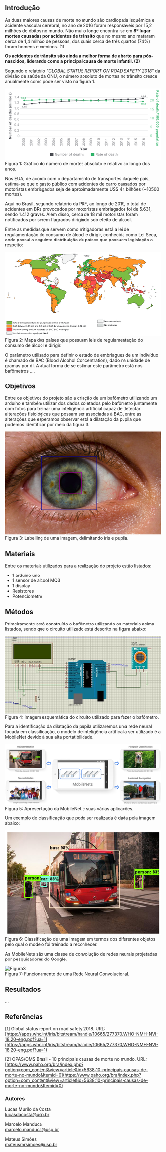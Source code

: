 ## Introdução

As duas maiores causas de morte no mundo são cardiopatia isquêmica e acidente vascular cerebral, no ano de 2016 foram responsáveis por 15,2 milhões de óbitos no mundo. Não muito longe encontra-se em **8º lugar mortes causadas por acidentes de trânsito** que no mesmo ano mataram cerca de 1,4 milhão de pessoas, dos quais cerca de três quartos (74%) foram homens e meninos. (1) 


**Os acidentes de trânsito são ainda a melhor forma de aborto para pós-nascidos, liderando como a principal causa de morte infantil. (2)**


Segundo o relatório _"GLOBAL STATUS REPORT ON ROAD SAFETY 2018"_ da divisão de saúde da ONU, o número absoluto de mortes no trânsito cresce anualmente como pode ser visto na figura 1. 

![Figura1](https://raw.githubusercontent.com/lcscosta/BACEyeD/master/docs/images/fig1.png)<br />
Figura 1: Gráfico do número de mortes absoluto e relativo ao longo dos anos.

Nos EUA, de acordo com o departamento de transportes daquele país, estima-se que o gasto público com acidentes de carro causados por motoristas embriagados seja de aproximadamente US$ 44 bilhões (~10500 mortes).

Aqui no Brasil, segundo relatório da PRF, ao longo de 2019, o total de acidentes em BRs provocados por motoristas embriagados foi de 5.631, sendo 1.412 graves. Além disso, cerca de 18 mil motoristas foram notificados por serem flagrados dirigindo sob efeito de álcool.

Entre as medidas que servem como mitigadoras está a lei de regulamentação do consumo de álcool e dirigir, conhecida como Lei Seca, onde possui a seguinte distribuição de países que possuem legislação a respeito:

![Figura2](https://raw.githubusercontent.com/lcscosta/BACEyeD/master/docs/images/fig2.png)<br />
Figura 2: Mapa dos países que possuem leis de regulamentação do consumo de álcool e dirigir.

O parâmetro utilizado para definir o estado de embriaguez de um indivíduo é chamado de BAC (Blood Alcohol Concentration), dado na unidade de gramas por dl. A atual forma de se estimar este parâmetro está nos bafômetros ....



## Objetivos

Entre os objetivos do projeto são a criação de um bafômetro utilizando um arduíno e também utilizar dos dados coletados pelo bafômetro juntamente com fotos para treinar uma inteligência artificial capaz de detectar alterações fisiológicas que possam ser associadas à BAC, entre as alterações que esperamos observar está a dilatação da pupila que podemos identificar por meio da figura 3.

![Figura4](https://raw.githubusercontent.com/lcscosta/BACEyeD/master/docs/images/fig4.png)<br />
Figura 3: Labelling de uma imagem, delimitando íris e pupila.

## Materiais

Entre os materiais utilizados para a realização do projeto estão listados:

- 1 arduino uno
- 1 sensor de alcool MQ3
- 1 display
- Resistores
- Potenciometro

## Métodos

Primeiramente será construído o bafômetro utilizando os materiais acima listados, sendo que o circuito utilizado está descrito na figura abaixo:

![Figura3](https://raw.githubusercontent.com/lcscosta/BACEyeD/master/docs/images/fig3.jpeg)<br />
Figura 4: Imagem esquemática do circuito utilizado para fazer o bafômetro.

Para a identificação da dilatação da pupila utilizaremos uma rede neural focada em classificação, o modelo de inteligência artifical a ser utilizado é a MobileNet devido à sua alta portatibilidade.

![Figura3](https://raw.githubusercontent.com/lcscosta/BACEyeD/master/docs/images/fig5.png)<br />
Figura 5: Apresentação da MobileNet e suas várias aplicações.

Um exemplo de classificação que pode ser realizada é dada pela imagem abaixo:

![Figura3](https://raw.githubusercontent.com/lcscosta/BACEyeD/master/docs/images/fig6.png)<br />
Figura 6: Classificação de uma imagem em termos dos diferentes objetos pelo qual o modelo foi treinado a reconhecer.

As MobileNets são uma classe de convolução de redes neurais projetadas por pesquisadores do Google. 

![Figura3](https://miro.medium.com/max/1000/1*vkQ0hXDaQv57sALXAJquxA.jpeg)<br />
Figura 7: Funcionamento de uma Rede Neural Convolucional.


## Resultados 

...

## Referências 

[1] Global status report on road safety 2018. URL: [https://apps.who.int/iris/bitstream/handle/10665/277370/WHO-NMH-NVI-18.20-eng.pdf?ua=1](https://apps.who.int/iris/bitstream/handle/10665/277370/WHO-NMH-NVI-18.20-eng.pdf?ua=1)

[2] OPAS/OMS Brasil - 10 principais causas de morte no mundo. URL: [https://www.paho.org/bra/index.php?option=com_content&view=article&id=5638:10-principais-causas-de-morte-no-mundo&Itemid=0](https://www.paho.org/bra/index.php?option=com_content&view=article&id=5638:10-principais-causas-de-morte-no-mundo&Itemid=0)

### Autores

Lucas Murilo da Costa<br />
[lucasdacosta@usp.br](mailto:lucasdacosta@usp.br)

Marcelo Manduca<br />
[marcelo.manduca@usp.br](mailto:marcelo.manduca@usp.br)

Mateus Simões<br />
[mateusmrsimoes@usp.br](mailto:mateusmrsimoes@usp.br)
